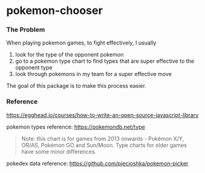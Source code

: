 # pokemon-chooser

### The Problem

When playing pokemon games, to fight effectively, I usually
1. look for the type of the opponent pokemon
2. go to a pokemon type chart to find types that are super effective to the opponent type
3. look through pokemons in my team for a super effective move

The goal of this package is to make this process easier.

### Reference

https://egghead.io/courses/how-to-write-an-open-source-javascript-library

pokemon types reference: https://pokemondb.net/type

> Note: this chart is for games from 2013 onwards - Pokémon X/Y, OR/AS, Pokémon GO and Sun/Moon. Type charts for older games have some minor differences.

pokedex data reference: https://github.com/piecioshka/pokemon-picker 
